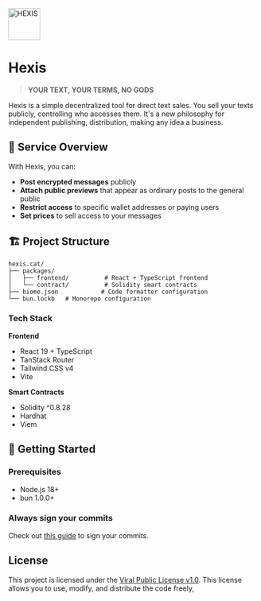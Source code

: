 <img src="https://github.com/user-attachments/assets/f455f138-2c5a-42d3-874c-ecfaa0d3bd37" alt="HEXIS" width="64px" height="64px" />

# Hexis

> **YOUR TEXT, YOUR TERMS, NO GODS**

Hexis is a simple decentralized tool for direct text sales. You sell your texts publicly, controlling who accesses them. It's a new philosophy for independent publishing, distribution, making any idea a business.

## 🎯 Service Overview

With Hexis, you can:

- **Post encrypted messages** publicly
- **Attach public previews** that appear as ordinary posts to the general public
- **Restrict access** to specific wallet addresses or paying users
- **Set prices** to sell access to your messages

## 🏗️ Project Structure

```
hexis.cat/
├── packages/
│   ├── frontend/          # React + TypeScript frontend
│   └── contract/          # Solidity smart contracts
├── biome.json            # Code formatter configuration
└── bun.lockb   # Monorepo configuration
```

### Tech Stack

**Frontend**

- React 19 + TypeScript
- TanStack Router
- Tailwind CSS v4
- Vite

**Smart Contracts**

- Solidity ^0.8.28
- Hardhat
- Viem

## 🚀 Getting Started

### Prerequisites

- Node.js 18+
- bun 1.0.0+

### Always sign your commits

Check out [this guide](https://docs.github.com/en/authentication/managing-commit-signature-verification/signing-commits) to sign your commits.

## License

This project is licensed under the [Viral Public License v1.0](https://viralpubliclicense.org/). This license allows you to use, modify, and distribute the code freely,
